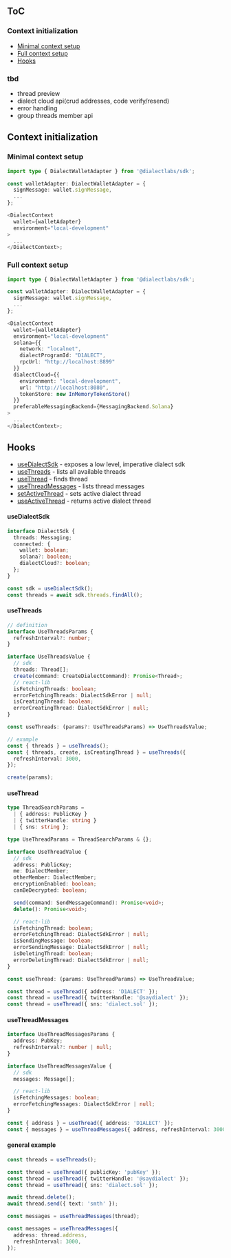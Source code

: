 ## ToC

### Context initialization

- [Minimal context setup](#minimal-context-setup)
- [Full context setup](#full-context-setup)
- [Hooks](#hooks)

### tbd

- thread preview
- dialect cloud api(crud addresses, code verify/resend)
- error handling
- group threads member api

## Context initialization

### Minimal context setup

```ts
import type { DialectWalletAdapter } from '@dialectlabs/sdk';

const walletAdapter: DialectWalletAdapter = {
  signMessage: wallet.signMessage,
  ...
};

<DialectContext
  wallet={walletAdapter}
  environment="local-development"
>
  ...
</DialectContext>;
```

### Full context setup

```ts
import type { DialectWalletAdapter } from '@dialectlabs/sdk';

const walletAdapter: DialectWalletAdapter = {
  signMessage: wallet.signMessage,
  ...
};

<DialectContext
  wallet={walletAdapter}
  environment="local-development"
  solana={{
    network: "localnet",
    dialectProgramId: "D1ALECT",
    rpcUrl: "http://localhost:8899"
  }}
  dialectCloud={{
    environment: "local-development",
    url: "http://localhost:8080",
    tokenStore: new InMemoryTokenStore()
  }}
  preferableMessagingBackend={MessagingBackend.Solana}
>
  ...
</DialectContext>;
```

## Hooks

- [useDialectSdk](#usedialectsdk) - exposes a low level, imperative dialect sdk
- [useThreads](#usethreads) - lists all available threads
- [useThread](#usethread) - finds thread
- [useThreadMessages](#usethreadmessages) - lists thread messages
- [setActiveThread](#setactivethread) - sets active dialect thread
- [useActiveThread](#useactivethread) - returns active dialect thread

#### useDialectSdk

```ts
interface DialectSdk {
  threads: Messaging;
  connected: {
    wallet: boolean;
    solana?: boolean;
    dialectCloud?: boolean;
  };
}

const sdk = useDialectSdk();
const threads = await sdk.threads.findAll();
```

#### useThreads

```ts
// definition
interface UseThreadsParams {
  refreshInterval?: number;
}

interface UseThreadsValue {
  // sdk
  threads: Thread[];
  create(command: CreateDialectCommand): Promise<Thread>;
  // react-lib
  isFetchingThreads: boolean;
  errorFetchingThreads: DialectSdkError | null;
  isCreatingThread: boolean;
  errorCreatingThread: DialectSdkError | null;
}

const useThreads: (params?: UseThreadsParams) => UseThreadsValue;

// example
const { threads } = useThreads();
const { threads, create, isCreatingThread } = useThreads({
  refreshInterval: 3000,
});

create(params);
```

#### useThread

```ts
type ThreadSearchParams =
  | { address: PublicKey }
  | { twitterHandle: string }
  | { sns: string };

type UseThreadParams = ThreadSearchParams & {};

interface UseThreadValue {
  // sdk
  address: PublicKey;
  me: DialectMember;
  otherMember: DialectMember;
  encryptionEnabled: boolean;
  canBeDecrypted: boolean;

  send(command: SendMessageCommand): Promise<void>;
  delete(): Promise<void>;

  // react-lib
  isFetchingThread: boolean;
  errorFetchingThread: DialectSdkError | null;
  isSendingMessage: boolean;
  errorSendingMessage: DialectSdkError | null;
  isDeletingThread: boolean;
  errorDeletingThread: DialectSdkError | null;
}

const useThread: (params: UseThreadParams) => UseThreadValue;

const thread = useThread({ address: 'D1ALECT' });
const thread = useThread({ twitterHandle: '@saydialect' });
const thread = useThread({ sns: 'dialect.sol' });
```

#### useThreadMessages

```ts
interface UseThreadMessagesParams {
  address: PubKey;
  refreshInterval?: number | null;
}

interface UseThreadMessagesValue {
  // sdk
  messages: Message[];

  // react-lib
  isFetchingMessages: boolean;
  errorFetchingMessages: DialectSdkError | null;
}

const { address } = useThread({ address: 'D1ALECT' });
const { messages } = useThreadMessages({ address, refreshInterval: 3000 });
```

#### general example

```ts
const threads = useThreads();

const thread = useThread({ publicKey: 'pubKey' });
const thread = useThread({ twitterHandle: '@saydialect' });
const thread = useThread({ sns: 'dialect.sol' });

await thread.delete();
await thread.send({ text: 'smth' });

const messages = useThreadMessages(thread);

const messages = useThreadMessages({
  address: thread.address,
  refreshInterval: 3000,
});
```
